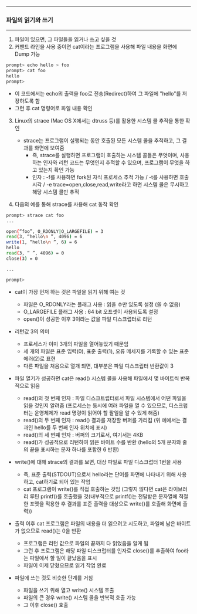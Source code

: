-----
### 파일의 읽기와 쓰기
-----
1. 파일이 있으면, 그 파일들을 읽거나 쓰고 싶을 것
2. 커맨드 라인을 사용 중이면 cat이라는 프로그램을 사용해 파일 내용을 화면에 Dump 가능
```bash
prompt> echo hello > foo
prompt> cat foo
hello
prompt>
```

   - 이 코드에서는 echo의 출력을 foo로 전송(Redirect)하여 그 파일에 "hello"를 저장하도록 함
   - 그런 후 cat 명령어로 파일 내용 확인

3. Linux의 strace (Mac OS X에서는 dtruss 등)를 활용한 시스템 콜 추적을 통한 확인
   - strace는 프로그램이 실행되는 동안 호출된 모든 시스템 콜을 추적하고, 그 결과를 화면에 보여줌
     + 즉, strace를 실행하면 프로그램이 호출하는 시스템 콜들은 무엇이며, 사용하는 인자와 리턴 코드는 무엇인지 추적할 수 있으며, 프로그램이 무엇을 하고 있는지 확인 가능
     + 인자 : -f를 사용하면 fork된 자식 프로세스 추적 가능 / -t를 사용하면 호출 시각 / -e trace=open,close,read,write라고 하면 시스템 콜은 무시하고 해당 시스템 콜만 추적

4. 다음의 예를 통해 strace를 사용해 cat 동작 확인
```bash
prompt> strace cat foo
...

open(“foo”, O_RDONLY|O_LARGEFILE) = 3
read(3, “hello\n ”, 4096) = 6
write(1, “hello\n ”, 6) = 6
hello
read(3, “ ”, 4096) = 0
close(3) = 0

...

prompt>
```
  - cat이 가장 먼저 하는 것은 파일을 읽기 위해 여는 것
    + 파일은 O_RDONLY라는 플래그 사용 : 읽을 수만 있도록 설정 (쓸 수 없음)
    + O_LARGEFILE 플래그 사용 : 64 bit 오프셋이 사용되도록 설정
    + open()이 성공한 이후 3이라는 값을 파일 디스크럽터로 리턴

  - 리턴값 3의 의미
    + 프로세스가 이미 3개의 파일을 열어놓았기 때문임
    + 세 개의 파일은 표준 입력(0), 표준 출력(1), 오류 메세지를 기록할 수 있는 표준 에러(2)로 표현
    + 다른 파일을 처음으로 열개 되면, 대부분은 파일 디스크립터 반환값이 3

  - 파일 열기가 성공하면 cat은 read() 시스템 콜을 사용해 파일에서 몇 바이트씩 반복적으로 읽음
    + read()의 첫 번째 인자 : 파일 디스크트럽터로서 파일 시스템에서 어떤 파일을 읽을 것인지 알려줌 (프로세스는 동시에 여러 파일을 열 수 있으므로, 디스크럽터는 운영체제가 read 명령이 읽어야 할 팔일을 알 수 있게 해줌)
    + read()의 두 번째 인자 : read() 결과를 저장할 버퍼를 가리킴 (위 예에서는 결과인 hello를 두 번째 인자 위치에 표시)
    + read()의 세 번쨰 인자 : 버퍼의 크기로서, 여기서는 4KB
    + read()가 성공적으로 리턴하여 읽은 바이트 수를 반환 (hello의 5개 문자와 줄의 끝을 표시하는 문자 하나를 포함한 6 반환)

  - write()에 대해 strace의 결과를 보면, 대상 파일로 파일 디스크럽터 1번을 사용
    + 즉, 표준 출력(STDOUT)으로서 hello라는 단어를 화면에 나타내기 위해 사용하고, cat하기로 되어 있는 작업
    + cat 프로그램이 write()를 직접 호출하는 것임 (그렇지 않다면 cat은 라이브러리 루틴 printf()를 호출했을 것(내부적으로 printf()는 전달받은 문자열에 적절한 포맷을 적용한 후 결과를 표준 출력을 대상으로 write()를 호출해 화면에 출력))
  
  - 출력 이후 cat 프로그램은 파일의 내용을 더 읽으려고 시도하고, 파일에 남은 바이트가 없으므로 read()는 0을 반환
    + 프로그램은 리턴 값으로 파일의 끝까지 다 읽었음을 알게 됨
    + 그런 후 프로그램은 해당 파일 디스크럽터를 인자로 close()를 추출하여 foo라는 파일에서 할 일이 끝났음을 표시
    + 파일이 이제 닫혔으므로 읽기 작업 완료

  - 파일에 쓰는 것도 비슷한 단계를 거침
    + 파일을 쓰기 위해 열고 write() 시스템 호출
    + 파일의 큰 경우 write() 시스템 콜을 반복적 호출 가능
    + 그 이후 close() 호출
